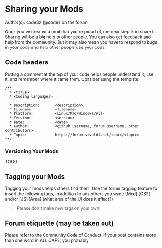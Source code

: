 # Sharing your Mods
Author(s): code3z (@code3 on the forum)

Once you've created a mod that you're proud of, the next step is to share it. Sharing will be a big help to other people. You can also get feedback and help from the community. But it may also mean you have to respond to bugs in your code and help other people use your code.


## Code headers

Putting a comment at the top of your code helps people understand it, use it, and remember where it came from. Consider using this template:
```
/**
  *	<TITLE>
  *	<Coding languages>
	- - - - - - - - - - - - - - - - - - - - - -
  *	Description:       <description>
  *	Filename:          <filename>
  *	Platform:          <Linux/Mac/Windows/All>
  *	Version:           <version>
  *	Date:              <date>
  *	Author:            <github username, forum username, other contributors>
  *	Topic:             https://forum.vivaldi.net/topic/<topic>
**/
```

### Versioning Your Mods

TODO

## Tagging your Mods

Tagging your mods helps others find them. Use the forum tagging feature to insert the following tags, in addition to any others you want:
[Mod]
[CSS] and/or [JS]
[Area] (what area of the UI does it affect?)

> Please don't make new tags on your own!

## Forum etiquette (may be taken out)

Please refer to the Community Code of Conduct. If your post contains more than one word in ALL CAPS, you probably
